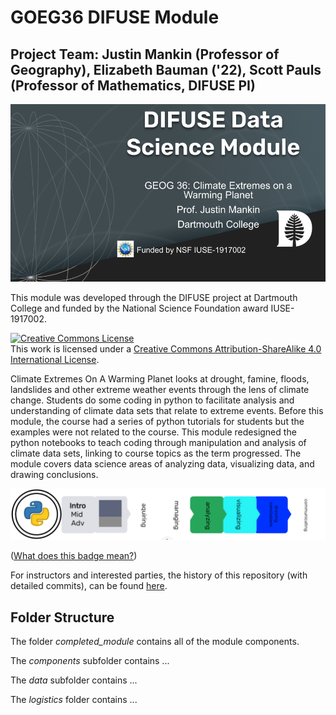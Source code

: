 # GOEG36 DIFUSE Module

## Project Team: Justin Mankin (Professor of Geography), Elizabeth Bauman ('22), Scott Pauls (Professor of Mathematics, DIFUSE PI)

![DIFUSE Data Science Module.  Geography 36: Climate Extremes on a Warming Planet.  Professor Justin Mankin, Dartmouth College.  Funded by NSF IUSE1917002](additional/repository_assets/DIFUSE-GEOG-36.png "DIFUSE Data Science Module.  Geography 36: Climate Extremes on a Warming Planet.  Professor Justin Mankin, Dartmouth College.  Funded by NSF IUSE1917002")


This module was developed through the DIFUSE project at Dartmouth College and funded by the National Science Foundation award IUSE-1917002.

<a rel="license" href="http://creativecommons.org/licenses/by-sa/4.0/"><img alt="Creative Commons License" style="border-width:0" src="https://i.creativecommons.org/l/by-sa/4.0/88x31.png" /></a><br />This work is licensed under a <a rel="license" href="http://creativecommons.org/licenses/by-sa/4.0/">Creative Commons Attribution-ShareAlike 4.0 International License</a>.

Climate Extremes On A Warming Planet looks at drought, famine, floods, landslides and other extreme weather events through the lens of climate change.  Students do some coding in python to facilitate analysis and understanding of climate data sets that relate to extreme events.  Before this module, the course had a series of python tutorials for students but the examples were not related to the course.  This module redesigned the python notebooks to teach coding through manipulation and analysis of climate data sets, linking to course topics as the term progressed. The module covers data science areas of analyzing data, visualizing data, and drawing conclusions.

![Medium length module for an introductory course using python and covering analyzing, visualizing data and drawing conclusions.](additional/repository_assets/GEOG-36-Badge.png "Medium length module for an introductory course using python and covering analyzing, visualizing data and drawing conclusions.")

(<a href="https://github.com/difuse-dartmouth/.github/blob/8f8f6efff8943871e1fcaa3b6f2daf1531206df6/profile/howto.md">What does this badge mean?</a>)


For instructors and interested parties, the history of this repository (with detailed commits), can be found [here](https://github.com/difuse-dartmouth/data-migration-template/commits/main/).

## Folder Structure 
The folder *completed_module* contains all of the module components.  

The *components* subfolder contains ...

The *data* subfolder contains ...

The *logistics* folder contains ...


